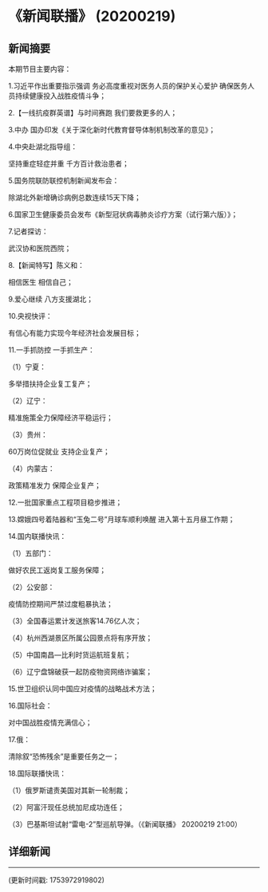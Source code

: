 # 《新闻联播》 (20200219)

## 新闻摘要

本期节目主要内容：

1.习近平作出重要指示强调 务必高度重视对医务人员的保护关心爱护 确保医务人员持续健康投入战胜疫情斗争；

2.【一线抗疫群英谱】与时间赛跑 我们要救更多的人；

3.中办 国办印发《关于深化新时代教育督导体制机制改革的意见》；

4.中央赴湖北指导组：

坚持重症轻症并重 千方百计救治患者；

5.国务院联防联控机制新闻发布会：

除湖北外新增确诊病例总数连续15天下降；

6.国家卫生健康委员会发布《新型冠状病毒肺炎诊疗方案（试行第六版）》；

7.记者探访：

武汉协和医院西院；

8.【新闻特写】陈义和：

相信医生 相信自己；

9.爱心继续 八方支援湖北；

10.央视快评：

有信心有能力实现今年经济社会发展目标；

11.一手抓防控 一手抓生产：

（1）宁夏：

多举措扶持企业复工复产；

（2）辽宁：

精准施策全力保障经济平稳运行；

（3）贵州：

60万岗位促就业 支持企业复产；

（4）内蒙古：

政策精准发力 保障企业复产；

12.一批国家重点工程项目稳步推进；

13.嫦娥四号着陆器和“玉兔二号”月球车顺利唤醒 进入第十五月昼工作期；

14.国内联播快讯：

（1）五部门：

做好农民工返岗复工服务保障；

（2）公安部：

疫情防控期间严禁过度粗暴执法；

（3）全国春运累计发送旅客14.76亿人次；

（4）杭州西湖景区所属公园景点将有序开放；

（5）中国南昌—比利时货运航班复航；

（6）辽宁盘锦破获一起防疫物资网络诈骗案；

15.世卫组织认同中国应对疫情的战略战术方法；

16.国际社会：

对中国战胜疫情充满信心；

17.俄：

清除叙“恐怖残余”是重要任务之一；

18.国际联播快讯：

（1）俄罗斯谴责美国对其新一轮制裁；

（2）阿富汗现任总统加尼成功连任；

（3）巴基斯坦试射“雷电-2”型巡航导弹。（《新闻联播》 20200219 21:00）

## 详细新闻

---

(更新时间戳: 1753972919802)

